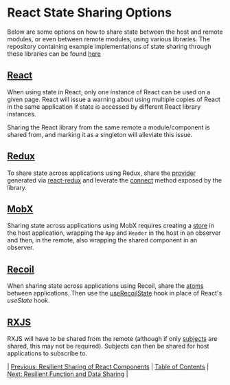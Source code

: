 # React State Sharing Options
Below are some options on how to share state between the host and remote modules, or even between remote modules, using various libraries. The repository containing example implementations of state sharing through these libraries can be found [here](https://github.com/module-federation/practical-module-federation/tree/master/chapter5)

## [React](https://reactjs.org/)
When using state in React, only one instance of React can be used on a given page. React will issue a warning about using multiple copies of React in the same application if state is accessed by different React library instances.

Sharing the React library from the same remote a module/component is shared from, and marking it as a singleton will alleviate this issue.

## [Redux](https://redux.js.org/)
To share state across applications using Redux, share the [provider](https://react-redux.js.org/api/provider) generated via [react-redux](https://react-redux.js.org/) and leverate the [connect](https://react-redux.js.org/api/connect) method exposed by the library.

## [MobX](https://mobx.js.org/README.html)
Sharing state across applications using MobX requires creating a [store](https://mobx.js.org/observable-state.html) in the host application, wrapping the `App` and `Header` in the host in an observer and then, in the remote, also wrapping the shared component in an observer.

## [Recoil](https://recoiljs.org/)
When sharing state across applications using Recoil, share the [atoms](https://recoiljs.org/docs/api-reference/core/atom) between applications. Then use the [useRecoilState](https://recoiljs.org/docs/api-reference/core/useRecoilState) hook in place of React's _useState_ hook.

## [RXJS](https://rxjs.dev/)
RXJS will have to be shared from the remote (although if only [subjects](https://rxjs.dev/api/index/class/Subject) are shared, this may not be required). Subjects can then be shared for host applications to subscribe to.

| [Previous: Resilient Sharing of React Components](../04/README.md) | [Table of Contents](../README.md#table-of-contents) | [Next: Resilient Function and Data Sharing](../06/README.md) |
